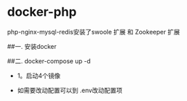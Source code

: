 # docker-php

php-nginx-mysql-redis安装了swoole 扩展 和 Zookeeper 扩展

##一. 安装docker

##二. docker-compose up -d
* 1。启动4个镜像


* 如需要改动配置可以到 .env改动配置项
